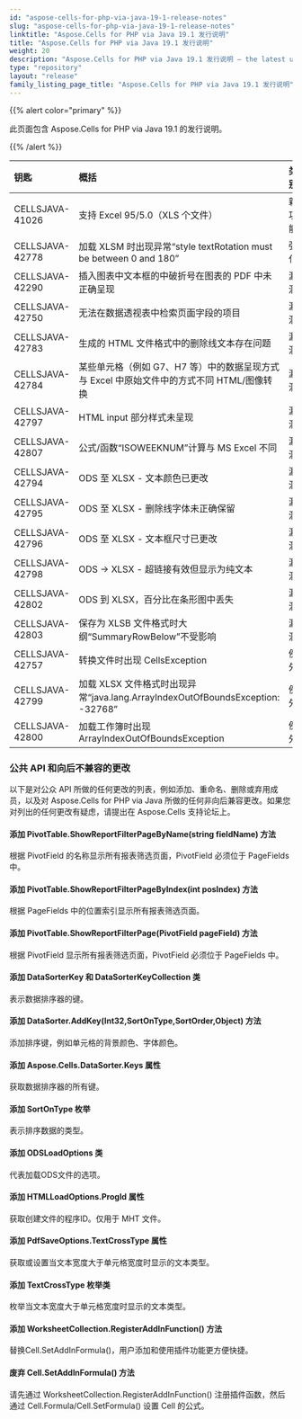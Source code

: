 ```yaml
---
id: "aspose-cells-for-php-via-java-19-1-release-notes"
slug: "aspose-cells-for-php-via-java-19-1-release-notes"
linktitle: "Aspose.Cells for PHP via Java 19.1 发行说明"
title: "Aspose.Cells for PHP via Java 19.1 发行说明"
weight: 20
description: "Aspose.Cells for PHP via Java 19.1 发行说明 – the latest updates and fixes."
type: "repository"
layout: "release"
family_listing_page_title: "Aspose.Cells for PHP via Java 19.1 发行说明"
---
```

{{% alert color="primary" %}} 

此页面包含 Aspose.Cells for PHP via Java 19.1 的发行说明。

{{% /alert %}} 

|**钥匙**|**概括**|**类别**|
|:- |:- |:- |
|CELLSJAVA-41026|支持 Excel 95/5.0（XLS 个文件）|新功能|
|CELLSJAVA-42778|加载 XLSM 时出现异常“style textRotation must be between 0 and 180”|强化|
|CELLSJAVA-42290|插入图表中文本框的中破折号在图表的 PDF 中未正确呈现|漏洞|
|CELLSJAVA-42750|无法在数据透视表中检索页面字段的项目|漏洞|
|CELLSJAVA-42783|生成的 HTML 文件格式中的删除线文本存在问题|漏洞|
|CELLSJAVA-42784|某些单元格（例如 G7、H7 等）中的数据呈现方式与 Excel 中原始文件中的方式不同 HTML/图像转换|漏洞|
|CELLSJAVA-42797|HTML input 部分样式未呈现|漏洞|
|CELLSJAVA-42807|公式/函数“ISOWEEKNUM”计算与 MS Excel 不同|漏洞|
|CELLSJAVA-42794|ODS 至 XLSX - 文本颜色已更改|漏洞|
|CELLSJAVA-42795|ODS 至 XLSX - 删除线字体未正确保留|漏洞|
|CELLSJAVA-42796|ODS 至 XLSX - 文本框尺寸已更改|漏洞|
|CELLSJAVA-42798|ODS -> XLSX - 超链接有效但显示为纯文本|漏洞|
|CELLSJAVA-42802|ODS 到 XLSX，百分比在条形图中丢失|漏洞|
|CELLSJAVA-42803|保存为 XLSB 文件格式时大纲“SummaryRowBelow”不受影响|漏洞|
|CELLSJAVA-42757|转换文件时出现 CellsException|例外|
|CELLSJAVA-42799|加载 XLSX 文件格式时出现异常“java.lang.ArrayIndexOutOfBoundsException: -32768”|例外|
|CELLSJAVA-42800|加载工作簿时出现 ArrayIndexOutOfBoundsException|例外|
### **公共 API 和向后不兼容的更改**
以下是对公众 API 所做的任何更改的列表，例如添加、重命名、删除或弃用成员，以及对 Aspose.Cells for PHP via Java 所做的任何非向后兼容更改。如果您对列出的任何更改有疑虑，请提出在 Aspose.Cells 支持论坛上。
#### **添加 PivotTable.ShowReportFilterPageByName(string fieldName) 方法**
根据 PivotField 的名称显示所有报表筛选页面，PivotField 必须位于 PageFields 中。
#### **添加 PivotTable.ShowReportFilterPageByIndex(int posIndex) 方法**
根据 PageFields 中的位置索引显示所有报表筛选页面。
#### **添加 PivotTable.ShowReportFilterPage(PivotField pageField) 方法**
根据 PivotField 显示所有报表筛选页面，PivotField 必须位于 PageFields 中。
#### **添加 DataSorterKey 和 DataSorterKeyCollection 类**
表示数据排序器的键。
#### **添加 DataSorter.AddKey(Int32,SortOnType,SortOrder,Object) 方法**
添加排序键，例如单元格的背景颜色、字体颜色。
#### **添加 Aspose.Cells.DataSorter.Keys 属性**
获取数据排序器的所有键。
#### **添加 SortOnType 枚举**
表示排序数据的类型。
#### **添加 ODSLoadOptions 类**
代表加载ODS文件的选项。
#### **添加 HTMLLoadOptions.ProgId 属性**
获取创建文件的程序ID。仅用于 MHT 文件。
#### **添加 PdfSaveOptions.TextCrossType 属性**
获取或设置当文本宽度大于单元格宽度时显示的文本类型。
#### **添加 TextCrossType 枚举类**
枚举当文本宽度大于单元格宽度时显示的文本类型。
#### **添加 WorksheetCollection.RegisterAddInFunction() 方法**
替换Cell.SetAddInFormula()，用户添加和使用插件功能更方便快捷。
#### **废弃 Cell.SetAddInFormula() 方法**
请先通过 WorksheetCollection.RegisterAddInFunction() 注册插件函数，然后通过 Cell.Formula/Cell.SetFormula() 设置 Cell 的公式。


